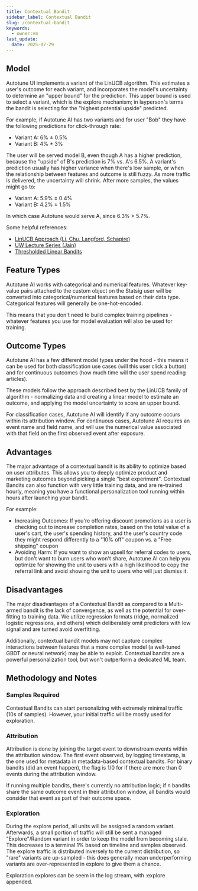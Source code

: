 ```yaml
---
title: Contextual Bandit
sidebar_label: Contextual Bandit
slug: /contextual-bandit
keywords:
  - owner:vm
last_update:
  date: 2025-07-29
---
```


## Model

Autotune UI implements a variant of the LinUCB algorithm. This estimates a user's outcome for each variant, and incorporates the model's uncertainty to determine an "upper bound" for the prediction. This upper bound is used to select a variant, which is the explore mechanism; in layperson's terms the bandit is selecting for the "highest potential upside" predicted.

For example, if Autotune AI has two variants and for user "Bob" they have the following predictions for click-through rate:

- Variant A: 6% ± 0.5%
- Variant B: 4% ± 3%

The user will be served model B, even though A has a higher prediction, because the "upside" of B's prediction is 7% vs. A's 6.5%. A variant's prediction usually has higher variance when there's low sample, or when the relationship between features and outcome is still fuzzy. As more traffic is delivered, the uncertainty will shrink. After more samples, the values might go to:

- Variant A: 5.9% ± 0.4%
- Variant B: 4.2% ± 1.5%

In which case Autotune would serve A, since 6.3% > 5.7%.

Some helpful references:

- [LinUCB Approach (Li, Chu, Langford, Schapire)](https://arxiv.org/pdf/1003.0146)
- [UW Lecture Series (Jain)](https://courses.cs.washington.edu/courses/cse599i/18wi/resources/lecture10/lecture10.pdf)
- [Thresholded Linear Bandits](https://proceedings.mlr.press/v206/mehta23a/mehta23a.pdf)

## Feature Types

Autotune AI works with categorical and numerical features. Whatever key-value pairs attached to the custom object on the Statsig user will be converted into categorical/numerical features based on their data type. Categorical features will generally be one-hot-encoded.

This means that you don't need to build complex training pipelines - whatever features you use for model evaluation will also be used for training.

## Outcome Types

Autotune AI has a few different model types under the hood - this means it can be used for both classification use cases (will this user click a button) and for continuous outcomes (how much time will the user spend reading articles).

These models follow the approach described best by the LinUCB family of algorithm - normalizing data and creating a linear model to estimate an outcome, and applying the model uncertainty to score an upper bound.

For classification cases, Autotune AI will identify if any outcome occurs within its attribution window. For continuous cases, Autotune AI requires an event name and field name, and will use the numerical value associated with that field on the first observed event after exposure.

## Advantages

The major advantage of a contextual bandit is its ability to optimize based on user attributes. This allows you to deeply optimize product and marketing outcomes beyond picking a single "best experiment". Contextual Bandits can also function with very little training data, and are re-trained hourly, meaning you have a functional personalization tool running within hours after launching your bandit.

For example:

- Increasing Outcomes: If you're offering discount promotions as a user is checking out to increase completion rates, based on the total value of a user's cart, the user's spending history, and the user's country code they might respond differently to a "10% off" coupon vs. a "Free shipping" coupon
- Avoiding Harm: If you want to show an upsell for referral codes to users, but don't want to burn users who won't share, Autotune AI can help you optimize for showing the unit to users with a high likelihood to copy the referral link and avoid showing the unit to users who will just dismiss it.

## Disadvantages

The major disadvantages of a Contextual Bandit as compared to a Multi-armed bandit is the lack of convergence, as well as the potential for over-fitting to training data. We utilize regression formats (ridge, normalized logistic regressions, and others) which deliberately omit predictors with low signal and are turned avoid overfitting.

Additionally, contextual bandit models may not capture complex interactions between features that a more complex model (a well-tuned GBDT or neural network) may be able to exploit. Contextual bandits are a powerful personalization tool, but won't outperform a dedicated ML team.

## Methodology and Notes

### Samples Required

Contextual Bandits can start personalizing with extremely minimal traffic (10s of samples). However, your initial traffic will be mostly used for exploration.

### Attribution

Attribution is done by joining the target event to downstream events within the attribution window. The first event observed, by logging timestamp, is the one used for metadata in metadata-based contextual bandits. For binary bandits (did an event happen), the flag is 1/0 for if there are more than 0 events during the attribution window.

If running multiple bandits, there's currently no attribution logic; if n bandits share the same outcome event in their attribution window, all bandits would consider that event as part of their outcome space.

### Exploration

During the explore period, all units will be assigned a random variant. Afterwards, a small portion of traffic will still be sent a managed "Explore"/Random variant in order to keep the model from becoming stale. This decreases to a terminal 1% based on timeline and samples observed. The explore traffic is distributed inversely to the current distribution, so "rare" variants are up-sampled - this does generally mean underperforming variants are over-represented in explore to give them a chance.

Exploration explores can be seem in the log stream, with :explore appended.
